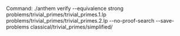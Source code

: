 Command: ./anthem verify --equivalence strong problems/trivial_primes/trivial_primes.1.lp problems/trivial_primes/trivial_primes.2.lp  --no-proof-search --save-problems classical/trivial_primes/simplified/